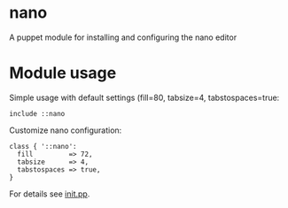 nano
====

A puppet module for installing and configuring the nano editor

# Module usage

Simple usage with default settings (fill=80, tabsize=4, tabstospaces=true:

    include ::nano

Customize nano configuration:

    class { '::nano':
      fill         => 72,
      tabsize      => 4,
      tabstospaces => true,
    }

For details see [init.pp](manifests/init.pp).
